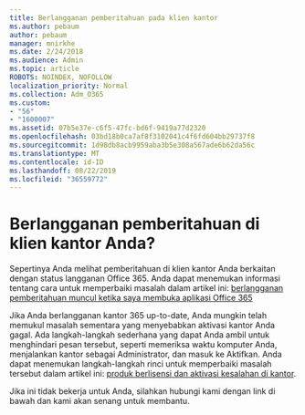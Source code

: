 ```yaml
---
title: Berlangganan pemberitahuan pada klien kantor
ms.author: pebaum
author: pebaum
manager: mnirkhe
ms.date: 2/24/2018
ms.audience: Admin
ms.topic: article
ROBOTS: NOINDEX, NOFOLLOW
localization_priority: Normal
ms.collection: Adm_O365
ms.custom:
- "56"
- "1600007"
ms.assetid: 07b5e37e-c6f5-47fc-bd6f-9419a77d2320
ms.openlocfilehash: 03bd18b0ca7af8f3102041c4f6fd604bb29737f8
ms.sourcegitcommit: 1d98db8acb9959aba3b5e308a567ade6b62da56c
ms.translationtype: MT
ms.contentlocale: id-ID
ms.lasthandoff: 08/22/2019
ms.locfileid: "36559772"
---
```

# <a name="subscription-notice-in-your-office-client"></a>Berlangganan pemberitahuan di klien kantor Anda?

Sepertinya Anda melihat pemberitahuan di klien kantor Anda berkaitan dengan status langganan Office 365. Anda dapat menemukan informasi tentang cara untuk memperbaiki masalah dalam artikel ini: [berlangganan pemberitahuan muncul ketika saya membuka aplikasi Office 365](https://support.office.com/article/A-subscription-notice-appears-when-I-open-an-Office-365-application-4cabe32c-f594-4c0e-9191-3d3ade10cceb.aspx)
  
Jika Anda berlangganan kantor 365 up-to-date, Anda mungkin telah memukul masalah sementara yang menyebabkan aktivasi kantor Anda gagal. Ada langkah-langkah sederhana yang dapat Anda ambil untuk menghindari pesan tersebut, seperti memeriksa waktu komputer Anda, menjalankan kantor sebagai Administrator, dan masuk ke Aktifkan. Anda dapat menemukan langkah-langkah rinci untuk memperbaiki masalah tersebut dalam artikel ini: [produk berlisensi dan aktivasi kesalahan di kantor](https://support.office.com/article/Unlicensed-Product-and-activation-errors-in-Office-0d23d3c0-c19c-4b2f-9845-5344fedc4380.aspx).
  
Jika ini tidak bekerja untuk Anda, silahkan hubungi kami dengan link di bawah dan kami akan senang untuk membantu.
  